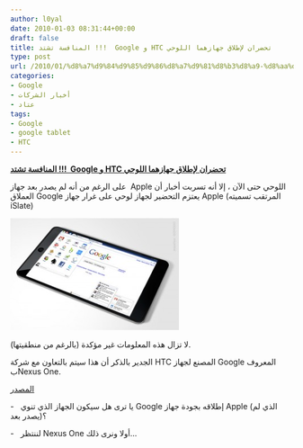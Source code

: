 ```yaml
---
author: l0yal
date: 2010-01-03 08:31:44+00:00
draft: false
title: المنافسة تشتد !!!  Google و HTC تحضران لإطلاق جهازهما اللوحي
type: post
url: /2010/01/%d8%a7%d9%84%d9%85%d9%86%d8%a7%d9%81%d8%b3%d8%a9-%d8%aa%d8%b4%d8%aa%d8%af-google-%d9%88-htc-%d8%aa%d8%ad%d8%b6%d8%b1%d8%a7%d9%86-%d9%84%d8%a5%d8%b7%d9%84%d8%a7%d9%82-%d8%ac%d9%87%d8%a7%d8%b2/
categories:
- Google
- أخبار الشركات
- عتاد
tags:
- Google
- google tablet
- HTC
---
```


[**المنافسة تشتد !!!  Google و HTC تحضران لإطلاق جهازهما اللوحي**](https://www.it-scoop.com/2010/01/%d8%a7%d9%84%d9%85%d9%86%d8%a7%d9%81%d8%b3%d8%a9-%d8%aa%d8%b4%d8%aa%d8%af-google-%d9%88-htc-%d8%aa%d8%ad%d8%b6%d8%b1%d8%a7%d9%86-%d9%84%d8%a5%d8%b7%d9%84%d8%a7%d9%82-%d8%ac%d9%87%d8%a7%d8%b2/)


على الرغم من أنه لم يصدر بعد جهاز  Apple اللوحي حتى الآن ، إلا أنه تسربت أخبار أن العملاق Google يعتزم التحضير لجهاز لوحي على غرار جهاز Apple (المرتقب تسميته iSlate)

[![](googletablet-300x199.jpg)
](https://www.it-scoop.com/2010/01/%d8%a7%d9%84%d9%85%d9%86%d8%a7%d9%81%d8%b3%d8%a9-%d8%aa%d8%b4%d8%aa%d8%af-google-%d9%88-htc-%d8%aa%d8%ad%d8%b6%d8%b1%d8%a7%d9%86-%d9%84%d8%a5%d8%b7%d9%84%d8%a7%d9%82-%d8%ac%d9%87%d8%a7%d8%b2/)

لا تزال هذه المعلومات غير مؤكدة (بالرغم من منطقيتها).

الجدير بالذكر أن هذا سيتم بالتعاون مع شركة HTC المصنع لجهاز Google المعروف بNexus One.

[المصدر](http://mashable.com/2010/01/02/google-tablet/)

-   يا ترى هل سيكون الجهاز الذي تنوي Google إطلاقه بجودة جهاز Apple (الذي لم يصدر بعد)؟

-   لننتظر Nexus One أولا ونرى ذلك...
